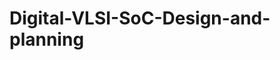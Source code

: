 # Digital-VLSI-SoC-Design-and-planning










































































